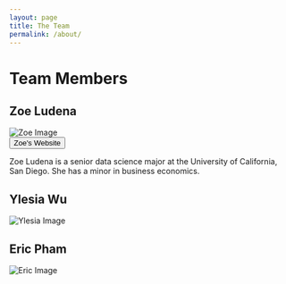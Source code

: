 ```yaml
---
layout: page
title: The Team
permalink: /about/
---
```


# Team Members

## Zoe Ludena

<div class="circle">
    <img src="https://zoeludena.github.io/SeeRiseWebsite/assets/team_pics/zoe.jpg" alt="Zoe Image">
</div>

<a href="https://zoeludena.github.io/" target="_blank">
    <button>Zoe's Website</button>
</a>

Zoe Ludena is a senior data science major at the University of California, San Diego. She has a minor in business economics.

## Ylesia Wu

<div class="circle">
    <img src="https://zoeludena.github.io/SeeRiseWebsite/assets/team_pics/ylesia.jpg" alt="Ylesia Image">
</div>

## Eric Pham

<div class="circle">
    <img src="https://zoeludena.github.io/SeeRiseWebsite/assets/team_pics/eric.png" alt="Eric Image">
</div>
